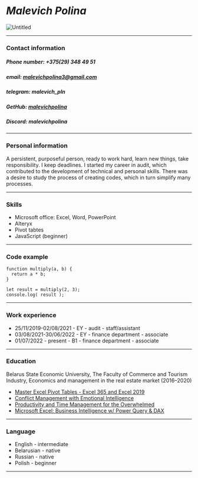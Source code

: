 # *Malevich Polina* 
![Untitled](https://github.com/malevichpolina/rsschool-cv/assets/131747513/7a58d427-fb2a-496c-9e6a-a55ec46f5718)
***


### **Contact information**
##### *Phone number:* +375(29) 348 49 51
##### *email:* malevichpolina3@gmail.com
##### *telegram:* malevich_pln
##### *GetHub:* [malevichpolina](https://github.com/malevichpolina)
##### *Discord:* malevichpolina
***

### **Personal information**
A persistent, purposeful person, ready to work hard, learn new things, take responsibility. I keep deadlines. I started my career in audit, which contributed to the development of technical and personal skills. There was a desire to study the process of creating codes, which in turn simplify many processes.
***

### **Skills**
* Microsoft office: Excel, Word, PowerPoint
* Alteryx
* Pivot tabtes
* JavaScript (beginner)
***

### **Code example**
```
function multiply(a, b) {
  return a * b;
}

let result = multiply(2, 3);
console.log( result );
```
***

### **Work experience**
* 25/11/2019-02/08/2021 - EY - audit - staff/assistant
* 03/08/2021-30/06/2022 - EY - finance department - associate
* 01/07/2022 - present - B1 - finance department - associate
***

### **Education**
Belarus State Economic University, The Faculty of Commerce and Tourism Industry, Economics and management in the real estate market (2016–2020)

- [Master Excel Pivot Tables - Excel 365 and Excel 2019](https://www.udemy.com/certificate/UC-6e0c4f1a-def1-498a-b3aa-551048d10c87/)
- [Conflict Management with Emotional Intelligence](https://www.udemy.com/certificate/UC-2006bf11-b232-48e0-98d7-cacc096e6fa5/)
- [Productivity and Time Management for the Overwhelmed](https://www.udemy.com/certificate/UC-153ce3b7-ac25-4c41-945d-61a16b173f4d/)
- [Microsoft Excel: Business Intelligence w/ Power Query & DAX](https://www.udemy.com/certificate/UC-b10383fb-50a8-41a4-a5a6-fe82632e198d/)
***

### **Language**
* English - intermediate
* Belarusian - native
* Russian - native
* Polish - beginner
***
